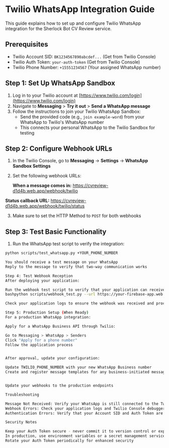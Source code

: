 # Twilio WhatsApp Integration Guide

This guide explains how to set up and configure Twilio WhatsApp integration for the Sherlock Bot CV Review service.

## Prerequisites

- Twilio Account SID: `BK1234567890abcdef...` (Get from Twilio Console)
- Twilio Auth Token: `your-auth-token` (Get from Twilio Console)
- Twilio Phone Number: `+15551234567` (Your assigned WhatsApp number)

## Step 1: Set Up WhatsApp Sandbox

1. Log in to your Twilio account at [https://www.twilio.com/login](https://www.twilio.com/login)
2. Navigate to **Messaging** > **Try it out** > **Send a WhatsApp message**
3. Follow the instructions to join your Twilio WhatsApp Sandbox:
   - Send the provided code (e.g., `join example-word`) from your WhatsApp to Twilio's WhatsApp number
   - This connects your personal WhatsApp to the Twilio Sandbox for testing

## Step 2: Configure Webhook URLs

1. In the Twilio Console, go to **Messaging** → **Settings** → **WhatsApp Sandbox Settings**
2. Set the following webhook URLs:

   **When a message comes in:**
   https://cvreview-d1d4b.web.app/webhook/twilio

**Status callback URL:**
https://cvreview-d1d4b.web.app/webhook/twilio/status

3. Make sure to set the HTTP Method to `POST` for both webhooks

## Step 3: Test Basic Functionality

1. Run the WhatsApp test script to verify the integration:
```bash
python scripts/test_whatsapp.py +YOUR_PHONE_NUMBER

You should receive a test message on your WhatsApp
Reply to the message to verify that two-way communication works

Step 4: Test Webhook Reception
After deploying your application:

Run the webhook test script to verify that your application can receive webhooks:
bashpython scripts/webhook_test.py --url https://your-firebase-app.web.app/webhook/twilio --phone +YOUR_PHONE_NUMBER

Check your application logs to ensure the webhook was received and processed correctly

Step 5: Production Setup (When Ready)
For a production WhatsApp integration:

Apply for a WhatsApp Business API through Twilio:

Go to Messaging > WhatsApp > Senders
Click "Apply for a phone number"
Follow the application process


After approval, update your configuration:

Update TWILIO_PHONE_NUMBER with your new WhatsApp Business number
Create and register message templates for any business-initiated messages


Update your webhooks to the production endpoints

Troubleshooting

Message Not Received: Verify your WhatsApp is still connected to the Twilio Sandbox. The connection expires after 72 hours of inactivity.
Webhook Errors: Check your application logs and Twilio Console debugger for error details.
Authentication Errors: Verify that your Account SID and Auth Token are correct in your environment variables.

Security Notes

Keep your Auth Token secure - never commit it to version control or expose it publicly
In production, use environment variables or a secret management service to store these credentials
Rotate your Auth Token periodically for enhanced security
